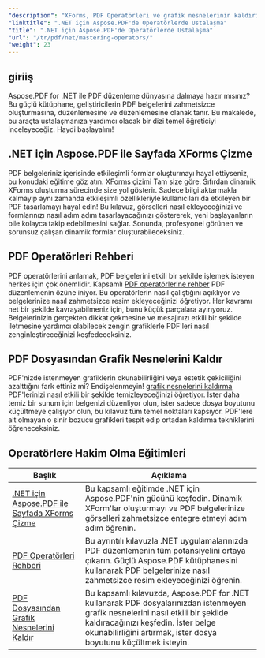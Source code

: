 ```yaml
---
"description": "XForms, PDF Operatörleri ve grafik nesnelerinin kaldırılmasına ilişkin pratik kılavuzlarla PDF düzenlemede ustalaşmanızı sağlayacak Aspose.PDF for .NET eğitimlerini keşfedin."
"linktitle": ".NET için Aspose.PDF'de Operatörlerde Ustalaşma"
"title": ".NET için Aspose.PDF'de Operatörlerde Ustalaşma"
"url": "/tr/pdf/net/mastering-operators/"
"weight": 23
---
```


## giriiş

Aspose.PDF for .NET ile PDF düzenleme dünyasına dalmaya hazır mısınız? Bu güçlü kütüphane, geliştiricilerin PDF belgelerini zahmetsizce oluşturmasına, düzenlemesine ve düzenlemesine olanak tanır. Bu makalede, bu araçta ustalaşmanıza yardımcı olacak bir dizi temel öğreticiyi inceleyeceğiz. Haydi başlayalım!

## .NET için Aspose.PDF ile Sayfada XForms Çizme
PDF belgeleriniz içerisinde etkileşimli formlar oluşturmayı hayal ettiyseniz, bu konudaki eğitime göz atın. [XForms çizimi](./draw-xforms-on-page/) Tam size göre. Sıfırdan dinamik XForms oluşturma sürecinde size yol gösterir. Sadece bilgi aktarmakla kalmayıp aynı zamanda etkileşimli özellikleriyle kullanıcıları da etkileyen bir PDF tasarlamayı hayal edin! Bu kılavuz, görselleri nasıl ekleyeceğinizi ve formlarınızı nasıl adım adım tasarlayacağınızı göstererek, yeni başlayanların bile kolayca takip edebilmesini sağlar. Sonunda, profesyonel görünen ve sorunsuz çalışan dinamik formlar oluşturabileceksiniz.

## PDF Operatörleri Rehberi
PDF operatörlerini anlamak, PDF belgelerini etkili bir şekilde işlemek isteyen herkes için çok önemlidir. Kapsamlı [PDF operatörlerine rehber](./guide-to-pdf-operators/) PDF düzenlemenin özüne iniyor. Bu operatörlerin nasıl çalıştığını açıklıyor ve belgelerinize nasıl zahmetsizce resim ekleyeceğinizi öğretiyor. Her kavramı net bir şekilde kavrayabilmeniz için, bunu küçük parçalara ayırıyoruz. Belgelerinizin gerçekten dikkat çekmesine ve mesajınızı etkili bir şekilde iletmesine yardımcı olabilecek zengin grafiklerle PDF'leri nasıl zenginleştireceğinizi keşfedeceksiniz.

## PDF Dosyasından Grafik Nesnelerini Kaldır
PDF'nizde istenmeyen grafiklerin okunabilirliğini veya estetik çekiciliğini azalttığını fark ettiniz mi? Endişelenmeyin! [grafik nesnelerini kaldırma](./remove-graphics-objects-from-pdf-file/) PDF'lerinizi nasıl etkili bir şekilde temizleyeceğinizi öğretiyor. İster daha temiz bir sunum için belgenizi düzenliyor olun, ister sadece dosya boyutunu küçültmeye çalışıyor olun, bu kılavuz tüm temel noktaları kapsıyor. PDF'lere ait olmayan o sinir bozucu grafikleri tespit edip ortadan kaldırma tekniklerini öğreneceksiniz. 

## Operatörlere Hakim Olma Eğitimleri
| Başlık | Açıklama |
| --- | --- | 
| [.NET için Aspose.PDF ile Sayfada XForms Çizme](./draw-xforms-on-page/) | Bu kapsamlı eğitimde .NET için Aspose.PDF'nin gücünü keşfedin. Dinamik XForm'lar oluşturmayı ve PDF belgelerinize görselleri zahmetsizce entegre etmeyi adım adım öğrenin.  
| [PDF Operatörleri Rehberi](./guide-to-pdf-operators/) | Bu ayrıntılı kılavuzla .NET uygulamalarınızda PDF düzenlemenin tüm potansiyelini ortaya çıkarın. Güçlü Aspose.PDF kütüphanesini kullanarak PDF belgelerinize nasıl zahmetsizce resim ekleyeceğinizi öğrenin.  
| [PDF Dosyasından Grafik Nesnelerini Kaldır](./remove-graphics-objects-from-pdf-file/) | Bu kapsamlı kılavuzda, Aspose.PDF for .NET kullanarak PDF dosyalarınızdan istenmeyen grafik nesnelerini nasıl etkili bir şekilde kaldıracağınızı keşfedin. İster belge okunabilirliğini artırmak, ister dosya boyutunu küçültmek isteyin.
